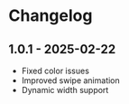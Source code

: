# Changelog

## 1.0.1 - 2025-02-22
- Fixed color issues
- Improved swipe animation
- Dynamic width support
